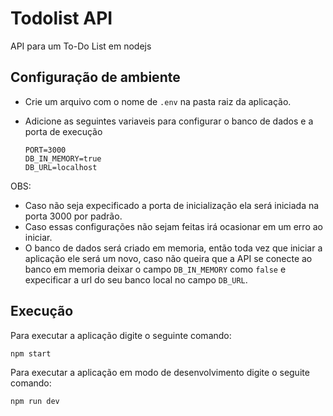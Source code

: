 # Todolist API
API para um To-Do List em nodejs

## Configuração de ambiente

- Crie um arquivo com o nome de `.env` na pasta raiz da aplicação.

- Adicione as seguintes variaveis para configurar o banco de dados e a porta de execução

      PORT=3000
      DB_IN_MEMORY=true
      DB_URL=localhost

OBS:
  - Caso não seja expecificado a porta de inicialização ela será iniciada na porta 3000 por padrão.
  - Caso essas configurações não sejam feitas irá ocasionar em um erro ao iniciar.
  - O banco de dados será criado em memoria, então toda vez que iniciar a aplicação ele será um novo, caso não queira que a API se conecte ao banco em memoria deixar o campo `DB_IN_MEMORY` como `false` e expecificar a url do seu banco local no campo `DB_URL`.


## Execução

Para executar a aplicação digite o seguinte comando:

    npm start

Para executar a aplicação em modo de desenvolvimento digite o seguite comando:

    npm run dev